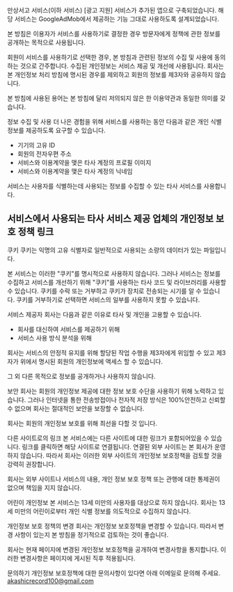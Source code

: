만상서고 서비스(이하 서비스) [광고 지원] 서비스가 추가된 앱으로 구축되었습니다. 해당 서비스는 GoogleAdMob에서 제공하는 기능 그대로 사용하도록 설계되었습니다.

본 방침은 이용자가 서비스를 사용하기로 결정한 경우 방문자에게 정책에 관한 정보를 공개하는 목적으로 사용됩니다.

회원이 서비스를 사용하기로 선택한 경우, 본 방침과 관련된 정보의 수집 및 사용에 동의하는 것으로 간주합니다. 수집된 개인정보는 서비스 제공 및 개선에 사용됩니다.
회사는 본 개인정보 처리 방침에 명시된 경우를 제외하고 회원의 정보를 제3자와 공유하지 않습니다.

본 방침에 사용된 용어는 본 방침에 달리 저의되지 않은 한 이용약관과 동일한 의미를 갖습니다.


정보 수집 및 사용
더 나은 경험을 위해 서비스를 사용하는 동안 다음과 같은 개인 식별 정보를 제공하도록 요구할 수 있습니다.
- 기기의 고유 ID
- 회원의 전자우편 주소
- 서비스와 이용계약을 맺은 타사 계정의 프로필 이미지
- 서비스와 이용계약을 맺은 타사 계정의 닉네임

서비스는 사용자를 식별하는데 사용되는 정보를 수집할 수 있는 타사 서비스를 사용합니다.

서비스에서 사용되는 타사 서비스 제공 업체의 개인정보 보호 정책 링크
-


쿠키
쿠키는 익명의 고유 식별자로 일반적으로 사용되는 소량의 데이터가 있는 파일입니다.

본 서비스는 이러한 "쿠키"를 명시적으로 사용하지 않습니다. 그러나 서비스는 정보를 수집하고 서비스를 개선하기 위해 "쿠키"를 사용하는 타사 코드 및 라이브러리를 사용할 수 있습니다. 쿠키를 수락 또는 거부하고 쿠키가 장치로 전송되는 시기를 알 수 있습니다. 쿠키를 거부하기로 선택하면 서비스의 일부를 사용하지 못할 수 있습니다.


서비스 제공자
회사는 다음과 같은 이유로 타사 및 개인을 고용할 수 있습니다.
- 회사를 대신하여 서비스를 제공하기 위해
- 서비스 사용 방식 분석을 위해

회사는 서비스의 안정적 유지를 위해 할당된 작업 수행을 제3자에게 위임할 수 있고 제3자가 위에서 명시된 회원의 개인정보에 액세스 할 수 있습니다.

그 외 다른 목적으로 정보를 공개하거나 사용하지 않습니다.


보안
회사는 회원의 개인정보 제공에 대한 정보 보호 수단을 사용하기 위해 노력하고 있습니다. 그러나 인터넷을 통한 전송방접이나 전자적 저장 방식은 100%안전하고 신뢰할 수 없으며 회사는 절대적인 보안을 보장할 수 없습니다.

회사는 회원의 개인정보 보호를 위해 최선을 다할 것 입니다.


다른 사이트로의 링크
본 서비스에는 다른 사이트에 대한 링크가 포함되어있을 수 있습니다. 링크를 클릭하면 해당 사이트로 연결됩니다. 연결된 외부 사이트는 본 회사가 운영하지 않습니다. 따라서 회사는 이러한 외부 사이트의 개인정보 보호정책을 검토할 것을 강력히 권장합니다.

회사는 외부 사이트나 서비스의 내용, 개인 정보 보호 정책 또는 관행에 대한 통제권이 없으며 책임을 지지 않습니다.


어린이 개인정보
본 서비스는 13세 미만의 사용자를 대상으로 하지 않습니다. 회사는 13세 미만의 어린이로부터 개인 식별 정보를 의도적으로 수집하지 않습니다.


개인정보 보호 정책의 변경
회사는 개인정보 보호정책을 변경할 수 있습니다. 따라서 변경 사항이 있는지 본 방침을 정기적으로 검토하는 것이 좋습니다.

회사는 현재 페이지에 변경된 개인정보 보호정책을 공개하여 변경사항을 통지합니다. 이러한 변경사항은 페이지에 게시된 직후 적용됩니다.


문의하기
개인정보 보호정책에 대한 문의사항이 있다면 아래 이메일로 문의해 주세요.
akashicrecord100@gmail.com